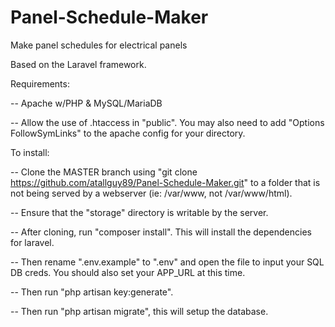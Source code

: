 # Panel-Schedule-Maker
Make panel schedules for electrical panels

Based on the Laravel framework.

Requirements:

-- Apache w/PHP & MySQL/MariaDB

-- Allow the use of .htaccess in "public". You may also need to add "Options FollowSymLinks" to the apache config for your directory.

To install:

-- Clone the MASTER branch using "git clone https://github.com/atallguy89/Panel-Schedule-Maker.git" to a folder that is not being served by a webserver (ie: /var/www, not /var/www/html).

-- Ensure that the "storage" directory is writable by the server.

-- After cloning, run "composer install". This will install the dependencies for laravel.

-- Then rename ".env.example" to ".env" and open the file to input your SQL DB creds. You should also set your APP_URL at this time.

-- Then run "php artisan key:generate".

-- Then run "php artisan migrate", this will setup the database.
